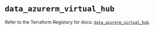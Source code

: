 # `data_azurerm_virtual_hub`

Refer to the Terraform Registory for docs: [`data_azurerm_virtual_hub`](https://www.terraform.io/docs/providers/azurerm/d/virtual_hub).
